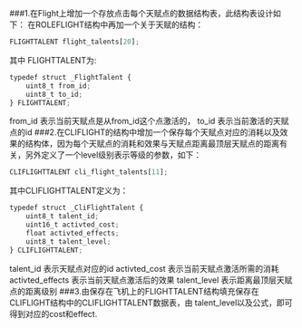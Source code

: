 ###1.在Flight上增加一个存放点击每个天赋点的数据结构表，此结构表设计如下：
在ROLEFLIGHT结构中再加一个关于天赋的结构：
```javascript
FLIGHTTALENT flight_talents[20];
```
其中 FLIGHTTALENT为:
```javascript
typedef struct _FlightTalent {
    uint8_t from_id;
    uint8_t to_id;
} FLIGHTTALENT;
```
from_id 表示当前天赋点是从from_id这个点激活的，
to_id 表示当前激活的天赋点的id
###2.在CLIFLIGHT的结构中增加一个保存每个天赋点对应的消耗以及效果的结构体，因为每个天赋点的消耗和效果与天赋点距离最顶层天赋点的距离有关，另外定义了一个level级别表示等级的参数，如下：
```javascript
CLIFLIGHTTALENT cli_flight_talents[11];
```
其中CLIFLIGHTTALENT定义为：
```javascript
typedef struct _CliFlightTalent {
    uint8_t talent_id;
    uint16_t activted_cost;
    float activted_effects;
    uint8_t talent_level;
} CLIFLIGHTTALENT;
```
talent_id 表示天赋点对应的id
activted_cost 表示当前天赋点激活所需的消耗
activted_effects 表示当前天赋点激活后的效果
talent_level 表示距离最顶层天赋点的距离级别
###3.由保存在飞机上的FLIGHTTALENT结构填充保存在CLIFLIGHT结构中的CLIFLIGHTTALENT数据表，由
talent_level以及公式，即可得到对应的cost和effect.